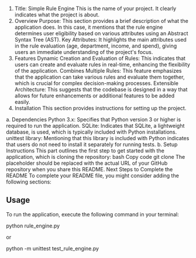 1. Title: Simple Rule Engine
This is the name of your project. It clearly indicates what the project is about.
2. Overview
Purpose: This section provides a brief description of what the application does. In this case, it mentions that the rule engine determines user eligibility based on various attributes using an Abstract Syntax Tree (AST).
Key Attributes: It highlights the main attributes used in the rule evaluation (age, department, income, and spend), giving users an immediate understanding of the project's focus.
3. Features
Dynamic Creation and Evaluation of Rules: This indicates that users can create and evaluate rules in real-time, enhancing the flexibility of the application.
Combines Multiple Rules: This feature emphasizes that the application can take various rules and evaluate them together, which is crucial for complex decision-making processes.
Extensible Architecture: This suggests that the codebase is designed in a way that allows for future enhancements or additional features to be added easily.
4. Installation
This section provides instructions for setting up the project.

a. Dependencies
Python 3.x: Specifies that Python version 3 or higher is required to run the application.
SQLite: Indicates that SQLite, a lightweight database, is used, which is typically included with Python installations.
unittest library: Mentioning that this library is included with Python indicates that users do not need to install it separately for running tests.
b. Setup Instructions
This part outlines the first step to get started with the application, which is cloning the repository:
bash
Copy code
git clone <repository-url>
The <repository-url> placeholder should be replaced with the actual URL of your GitHub repository when you share this README.
Next Steps to Complete the README
To complete your README file, you might consider adding the following sections:


## Usage

To run the application, execute the following command in your terminal:

python rule_engine.py

or 

python -m unittest test_rule_engine.py


